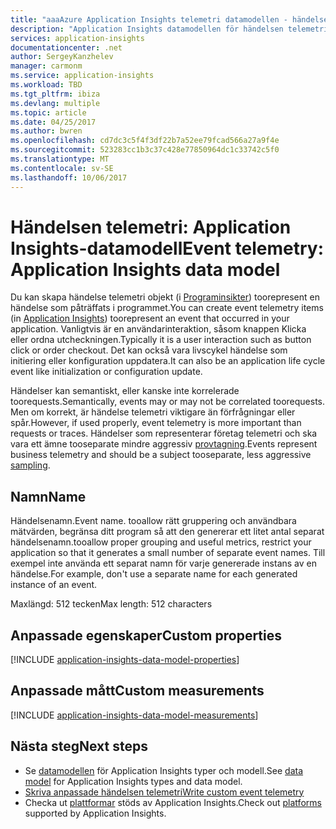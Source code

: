 ```yaml
---
title: "aaaAzure Application Insights telemetri datamodellen - händelse telemetri | Microsoft Docs"
description: "Application Insights datamodellen för händelsen telemetri"
services: application-insights
documentationcenter: .net
author: SergeyKanzhelev
manager: carmonm
ms.service: application-insights
ms.workload: TBD
ms.tgt_pltfrm: ibiza
ms.devlang: multiple
ms.topic: article
ms.date: 04/25/2017
ms.author: bwren
ms.openlocfilehash: cd7dc3c5f4f3df22b7a52ee79fcad566a27a9f4e
ms.sourcegitcommit: 523283cc1b3c37c428e77850964dc1c33742c5f0
ms.translationtype: MT
ms.contentlocale: sv-SE
ms.lasthandoff: 10/06/2017
---
```

# <a name="event-telemetry-application-insights-data-model"></a><span data-ttu-id="75222-103">Händelsen telemetri: Application Insights-datamodell</span><span class="sxs-lookup"><span data-stu-id="75222-103">Event telemetry: Application Insights data model</span></span>

<span data-ttu-id="75222-104">Du kan skapa händelse telemetri objekt (i [Programinsikter](app-insights-overview.md)) toorepresent en händelse som påträffats i programmet.</span><span class="sxs-lookup"><span data-stu-id="75222-104">You can create event telemetry items (in [Application Insights](app-insights-overview.md)) toorepresent an event that occurred in your application.</span></span> <span data-ttu-id="75222-105">Vanligtvis är en användarinteraktion, såsom knappen Klicka eller ordna utcheckningen.</span><span class="sxs-lookup"><span data-stu-id="75222-105">Typically it is a user interaction such as button click or order checkout.</span></span> <span data-ttu-id="75222-106">Det kan också vara livscykel händelse som initiering eller konfiguration uppdatera.</span><span class="sxs-lookup"><span data-stu-id="75222-106">It can also be an application life cycle event like initialization or configuration update.</span></span> 

<span data-ttu-id="75222-107">Händelser kan semantiskt, eller kanske inte korrelerade toorequests.</span><span class="sxs-lookup"><span data-stu-id="75222-107">Semantically, events may or may not be correlated toorequests.</span></span> <span data-ttu-id="75222-108">Men om korrekt, är händelse telemetri viktigare än förfrågningar eller spår.</span><span class="sxs-lookup"><span data-stu-id="75222-108">However, if used properly, event telemetry is more important than requests or traces.</span></span> <span data-ttu-id="75222-109">Händelser som representerar företag telemetri och ska vara ett ämne tooseparate mindre aggressiv [provtagning](app-insights-api-filtering-sampling.md).</span><span class="sxs-lookup"><span data-stu-id="75222-109">Events represent business telemetry and should be a subject tooseparate, less aggressive [sampling](app-insights-api-filtering-sampling.md).</span></span>

## <a name="name"></a><span data-ttu-id="75222-110">Namn</span><span class="sxs-lookup"><span data-stu-id="75222-110">Name</span></span>

<span data-ttu-id="75222-111">Händelsenamn.</span><span class="sxs-lookup"><span data-stu-id="75222-111">Event name.</span></span> <span data-ttu-id="75222-112">tooallow rätt gruppering och användbara mätvärden, begränsa ditt program så att den genererar ett litet antal separat händelsenamn.</span><span class="sxs-lookup"><span data-stu-id="75222-112">tooallow proper grouping and useful metrics, restrict your application so that it generates a small number of separate event names.</span></span> <span data-ttu-id="75222-113">Till exempel inte använda ett separat namn för varje genererade instans av en händelse.</span><span class="sxs-lookup"><span data-stu-id="75222-113">For example, don't use a separate name for each generated instance of an event.</span></span>

<span data-ttu-id="75222-114">Maxlängd: 512 tecken</span><span class="sxs-lookup"><span data-stu-id="75222-114">Max length: 512 characters</span></span>

## <a name="custom-properties"></a><span data-ttu-id="75222-115">Anpassade egenskaper</span><span class="sxs-lookup"><span data-stu-id="75222-115">Custom properties</span></span>

[!INCLUDE [application-insights-data-model-properties](../../includes/application-insights-data-model-properties.md)]

## <a name="custom-measurements"></a><span data-ttu-id="75222-116">Anpassade mått</span><span class="sxs-lookup"><span data-stu-id="75222-116">Custom measurements</span></span>

[!INCLUDE [application-insights-data-model-measurements](../../includes/application-insights-data-model-measurements.md)]

## <a name="next-steps"></a><span data-ttu-id="75222-117">Nästa steg</span><span class="sxs-lookup"><span data-stu-id="75222-117">Next steps</span></span>

- <span data-ttu-id="75222-118">Se [datamodellen](application-insights-data-model.md) för Application Insights typer och modell.</span><span class="sxs-lookup"><span data-stu-id="75222-118">See [data model](application-insights-data-model.md) for Application Insights types and data model.</span></span>
- [<span data-ttu-id="75222-119">Skriva anpassade händelsen telemetri</span><span class="sxs-lookup"><span data-stu-id="75222-119">Write custom event telemetry</span></span>](app-insights-api-custom-events-metrics.md#trackevent)
- <span data-ttu-id="75222-120">Checka ut [plattformar](app-insights-platforms.md) stöds av Application Insights.</span><span class="sxs-lookup"><span data-stu-id="75222-120">Check out [platforms](app-insights-platforms.md) supported by Application Insights.</span></span>
